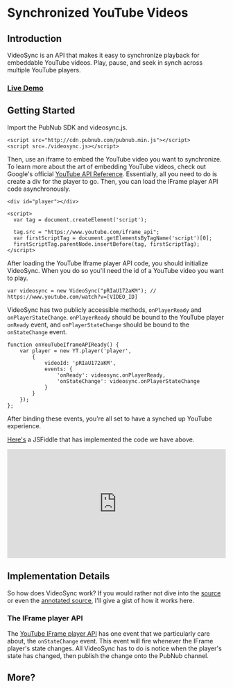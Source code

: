# Synchronized YouTube Videos

## Introduction

VideoSync is an API that makes it easy to synchronize playback for embeddable YouTube videos. Play, pause, and seek in synch across multiple YouTube players.

### [Live Demo](http://larrywu.com/videosync/)

## Getting Started

Import the PubNub SDK and videosync.js.

    <script src="http://cdn.pubnub.com/pubnub.min.js"></script>
    <script src=./videosync.js></script>
    
Then, use an iframe to embed the YouTube video you want to synchronize. To learn more about the art of embedding YouTube videos, check out Google's official [YouTube API Reference](https://developers.google.com/youtube/iframe_api_reference). Essentially, all you need to do is create a div for the player to go. Then, you can load the IFrame player API code asynchronously. 

    <div id="player"></div>
    
    <script>
      var tag = document.createElement('script');
      
      tag.src = "https://www.youtube.com/iframe_api";
      var firstScriptTag = document.getElementsByTagName('script')[0];
      firstScriptTag.parentNode.insertBefore(tag, firstScriptTag);
    </script>

After loading the YouTube Iframe player API code, you should initialize VideoSync. When you do so you'll need the id of a YouTube video you want to play.

    var videosync = new VideoSync("pRIaU172aKM"); // https://www.youtube.com/watch?v=[VIDEO_ID]
    
VideoSync has two publicly accessible methods, `onPlayerReady` and `onPlayerStateChange`. `onPlayerReady` should be bound to the YouTube player `onReady` event, and `onPlayerStateChange` should be bound to the `onStateChange` event. 

    function onYouTubeIframeAPIReady() {
        var player = new YT.player('player', 
            {
                videoId: 'pRIaU172aKM',
                events: {
                    'onReady': videosync.onPlayerReady,
                    'onStateChange': videosync.onPlayerStateChange
                }
            }
        });
    };
    
After binding these events, you're all set to have a synched up YouTube experience.

[Here's](http://jsfiddle.net/lw7360/wU7rs/show/) a JSFiddle that has implemented the code we have above.

<iframe width="100%" height="250" src="http://jsfiddle.net/lw7360/wU7rs/embedded/result,html" allowfullscreen="allowfullscreen" frameborder="0"></iframe>

## Implementation Details

So how does VideoSync work? If you would rather not dive into the [source](https://github.com/lw7360/videosync/blob/gh-pages/videosync.js) or even the [annotated source](http://larrywu.com/videosync/docs/annotated-source), I'll give a gist of how it works here.

### The IFrame player API

The [YouTube IFrame player API](https://developers.google.com/youtube/iframe_api_reference) has one event that we particularly care about, the `onStateChange` event. This event will fire whenever the IFrame player's state changes. All VideoSync has to do is notice when the player's state has changed, then publish the change onto the PubNub channel.

## More?

